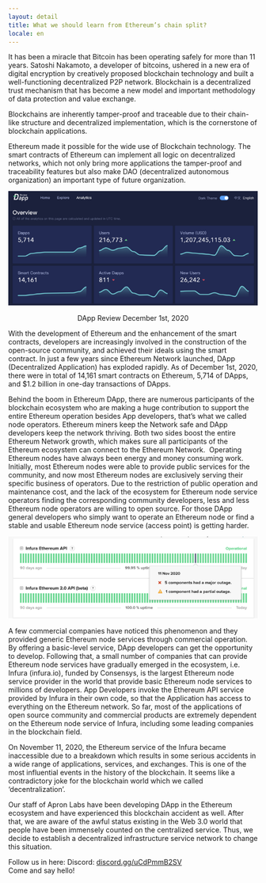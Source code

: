 ```yaml
---
layout: detail
title: What we should learn from Ethereum’s chain split?
locale: en
---
```


It has been a miracle that Bitcoin has been operating safely for more than 11 years. Satoshi Nakamoto, a developer of bitcoins, ushered in a new era of digital encryption by creatively proposed blockchain technology and built a well-functioning decentralized P2P network. Blockchain is a decentralized trust mechanism that has become a new model and important methodology of data protection and value exchange.‌  

Blockchains are inherently tamper-proof and traceable due to their chain-like structure and decentralized implementation, which is the cornerstone of blockchain applications.  

Ethereum made it possible for the wide use of Blockchain technology. The smart contracts of Ethereum can implement all logic on decentralized networks, which not only bring more applications the tamper-proof and traceability features but also make DAO (decentralized autonomous organization) an important type of future organization.

![DApp Review December 1st, 2020](/assets/images/posts/20201219WhatweshouldlearnfromEthereumschainsplit.png)<center style="font-size:14px;">DApp Review December 1st, 2020</center>  

With the development of Ethereum and the enhancement of the smart contracts, developers are increasingly involved in the construction of the open-source community, and achieved their ideals using the smart contract. In just a few years since Ethereum Network launched, DApp (Decentralized Application) has exploded rapidly. As of December 1st, 2020, there were in total of 14,161 smart contracts on Ethereum, 5,714 of DApps, and $1.2 billion in one-day transactions of DApps.

Behind the boom in Ethereum DApp, there are numerous participants of the blockchain ecosystem who are making a huge contribution to support the entire Ethereum operation besides App developers, that’s what we called node operators. Ethereum miners keep the Network safe and DApp developers keep the network thriving. Both two sides boost the entire Ethereum Network growth, which makes sure all participants of the Ethereum ecosystem can connect to the Ethereum Network.
‌
Operating Ethereum nodes have always been energy and money consuming work. Initially, most Ethereum nodes were able to provide public services for the community, and now most Ethereum nodes are exclusively serving their specific business of operators. Due to the restriction of public operation and maintenance cost, and the lack of the ecosystem for Ethereum node service operators finding the corresponding community developers, less and less Ethereum node operators are willing to open source. For those DApp general developers who simply want to operate an Ethereum node or find a stable and usable Ethereum node service (access point) is getting harder.

![DApp Review December 1st, 2020](/assets/images/posts/20201219WhatweshouldlearnfromEthereumschainsplit2.png)  


A few commercial companies have noticed this phenomenon and they provided generic Ethereum node services through commercial operation. By offering a basic-level service, DApp developers can get the opportunity to develop. Following that, a small number of companies that can provide Ethereum node services have gradually emerged in the ecosystem, i.e. Infura (infura.io), funded by Consensys, is the largest Ethereum node service provider in the world that provide basic Ethereum node services to millions of developers. App Developers invoke the Ethereum API service provided by Infura in their own code, so that the Application has access to everything on the Ethereum network. So far, most of the applications of open source community and commercial products are extremely dependent on the Ethereum node service of Infura, including some leading companies in the blockchain field.  

On November 11, 2020, the Ethereum service of the Infura became inaccessible due to a breakdown which results in some serious accidents in a wide range of applications, services, and exchanges. This is one of the most influential events in the history of the blockchain. It seems like a contradictory joke for the blockchain world which we called ‘decentralization’.  

Our staff of Apron Labs have been developing DApp in the Ethereum ecosystem and have experienced this blockchain accident as well. After that, we are aware of the awful status existing in the Web 3.0 world that people have been immensely counted on the centralized service. Thus, we decide to establish a decentralized infrastructure service network to change this situation.

Follow us in here:
Discord: [discord.gg/uCdPmmB2SV](discord.gg/uCdPmmB2SV)  
Come and say hello!


